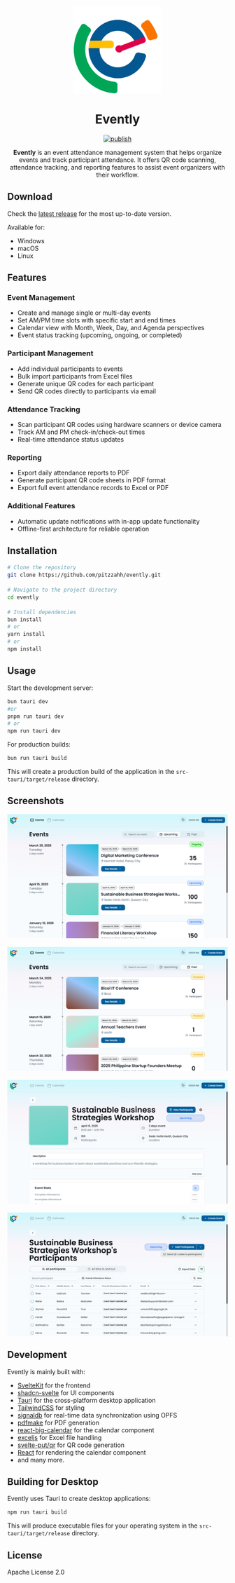 <div align="center">
  <img src="https://raw.githubusercontent.com/pitzzahh/evently/refs/heads/main/static/favicon.png" alt="Evently Logo" width="200"/>
  <!-- <p style="font-size: 2em; font-weight: bold; margin: 0.5em;">Evently</p> -->
  <h1>Evently</h1>
  <a href="https://github.com/pitzzahh/evently/actions/workflows/publish.yml">
    <img src="https://github.com/pitzzahh/evently/actions/workflows/publish.yml/badge.svg" alt="publish" />
  </a>

  <p>
    <strong>Evently</strong> is an event attendance management system that helps organize events and track participant attendance. It offers QR code scanning, attendance tracking, and reporting features to assist event organizers with their workflow.
  </p>
</div>

## Download

Check the [latest release](https://github.com/pitzzahh/evently/releases/latest) for the most up-to-date version.

Available for:

- Windows
- macOS
- Linux

## Features

### Event Management

- Create and manage single or multi-day events
- Set AM/PM time slots with specific start and end times
- Calendar view with Month, Week, Day, and Agenda perspectives
- Event status tracking (upcoming, ongoing, or completed)

### Participant Management

- Add individual participants to events
- Bulk import participants from Excel files
- Generate unique QR codes for each participant
- Send QR codes directly to participants via email

### Attendance Tracking

- Scan participant QR codes using hardware scanners or device camera
- Track AM and PM check-in/check-out times
- Real-time attendance status updates

### Reporting

- Export daily attendance reports to PDF
- Generate participant QR code sheets in PDF format
- Export full event attendance records to Excel or PDF

### Additional Features

- Automatic update notifications with in-app update functionality
- Offline-first architecture for reliable operation

## Installation

```bash
# Clone the repository
git clone https://github.com/pitzzahh/evently.git

# Navigate to the project directory
cd evently

# Install dependencies
bun install
# or
yarn install
# or
npm install
```

## Usage

Start the development server:

```bash
bun tauri dev
#or
pnpm run tauri dev
# or
npm run tauri dev
```

For production builds:

```bash
bun run tauri build
```

This will create a production build of the application in the `src-tauri/target/release` directory.

## Screenshots

<div align="center">
  <div style="display: grid; grid-template-columns: repeat(auto-fit, minmax(400px, 1fr)); gap: 20px; justify-items: center; max-width: 1200px; margin: 0 auto;">
    <img src="https://raw.githubusercontent.com/pitzzahh/evently/refs/heads/main/upcoming-events.png" alt="Upcoming events list" width="100%"/>
    <img src="https://raw.githubusercontent.com/pitzzahh/evently/refs/heads/main/past-events.png" alt="Past events list" width="100%"/>
    <img src="https://raw.githubusercontent.com/pitzzahh/evently/refs/heads/main/event-details.png" alt="Event details" width="100%"/>
    <img src="https://raw.githubusercontent.com/pitzzahh/evently/refs/heads/main/event-participants.png" alt="Event participants" width="100%"/>
  </div>
</div>

## Development

Evently is mainly built with:

- [SvelteKit](https://github.com/sveltejs/kit) for the frontend
- [shadcn-svelte](https://github.com/huntabyte/shadcn-svelte) for UI components
- [Tauri](https://tauri.app/) for the cross-platform desktop application
- [TailwindCSS](https://github.com/tailwindlabs/tailwindcss) for styling
- [signaldb](https://github.com/maxnowack/signaldb) for real-time data synchronization using OPFS
- [pdfmake](https://github.com/bpampuch/pdfmake) for PDF generation
- [react-big-calendar](https://github.com/jquense/react-big-calendar) for the calendar component
- [exceljs](https://github.com/exceljs/exceljs) for Excel file handling
- [svelte-put/qr](https://svelte-put.vnphanquang.com/docs/qr) for QR code generation
- [React](https://github.com/facebook/react) for rendering the calendar component
- and many more.

## Building for Desktop

Evently uses Tauri to create desktop applications:

```bash
npm run tauri build
```

This will produce executable files for your operating system in the `src-tauri/target/release` directory.

## License

Apache License 2.0

